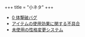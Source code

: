 +++
title = "小ネタ"
+++

* [0 体撃破バグ](@/tips/beat-zero-bug/_index.md)
* [アイテムの使用効果に関する不具合](@/tips/item-use-effect/_index.md)
* [未使用の性格変更システム](@/tips/unused-alignment-change/_index.md)
